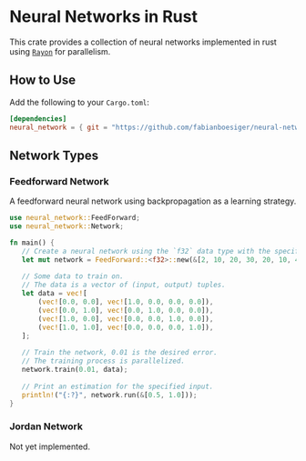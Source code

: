  # Neural Networks in Rust
 
 This crate provides a collection of neural networks implemented in rust using [`Rayon`](https://github.com/rayon-rs/rayon) for parallelism.
 
 ## How to Use
 
 Add the following to your `Cargo.toml`:
 
 ```toml
 [dependencies]
 neural_network = { git = "https://github.com/fabianboesiger/neural-network" }
 ```
 
 ## Network Types
 
 ### Feedforward Network
 
 A feedforward neural network using backpropagation as a learning strategy.
 
 ```rust
 use neural_network::FeedForward;
 use neural_network::Network;

fn main() {
    // Create a neural network using the `f32` data type with the specified layer sizes.
    let mut network = FeedForward::<f32>::new(&[2, 10, 20, 30, 20, 10, 4]);
    
    // Some data to train on.
    // The data is a vector of (input, output) tuples.
    let data = vec![
        (vec![0.0, 0.0], vec![1.0, 0.0, 0.0, 0.0]),
        (vec![0.0, 1.0], vec![0.0, 1.0, 0.0, 0.0]),
        (vec![1.0, 0.0], vec![0.0, 0.0, 1.0, 0.0]),
        (vec![1.0, 1.0], vec![0.0, 0.0, 0.0, 1.0]),
    ];
    
    // Train the network, 0.01 is the desired error.
    // The training process is parallelized.
    network.train(0.01, data);
    
    // Print an estimation for the specified input.
    println!("{:?}", network.run(&[0.5, 1.0]));
}
```

### Jordan Network

Not yet implemented.
